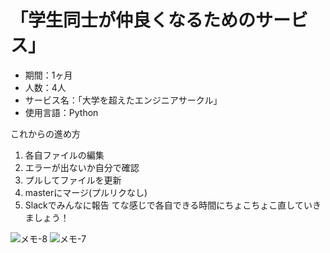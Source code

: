 # 「学生同士が仲良くなるためのサービス」
- 期間：1ヶ月
- 人数：4人
- サービス名：「大学を超えたエンジニアサークル」
- 使用言語：Python  
  
これからの進め方  
1. 各自ファイルの編集
1. エラーが出ないか自分で確認
1. プルしてファイルを更新
1. masterにマージ(プルリクなし)
1. Slackでみんなに報告
てな感じで各自できる時間にちょこちょこ直していきましょう！

![メモ-8](https://user-images.githubusercontent.com/66200485/111725681-d6883280-88aa-11eb-9855-1a2181631d8b.jpeg)
![メモ-7](https://user-images.githubusercontent.com/66200485/111725697-dc7e1380-88aa-11eb-9240-51c8358e56e0.jpeg)

